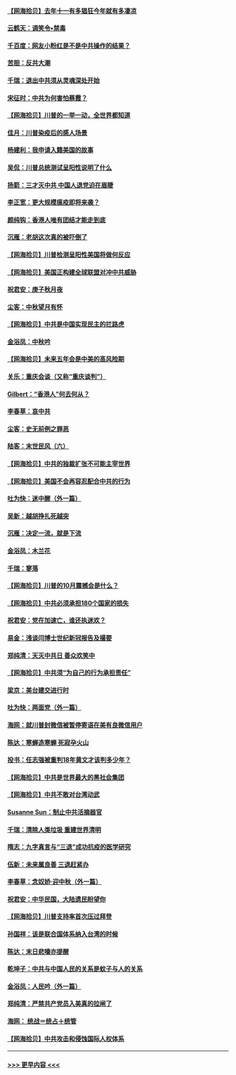 #### [【网海拾贝】去年十一有多猖狂今年就有多凄凉](../pages/nsc993/n12463649.md?t=10092102) 
#### [云鹤天：调笑令▪禁毒](../pages/nsc993/n12462975.md?t=10092102) 
#### [千百度：网友小粉红是不是中共操作的结果？](../pages/nsc993/n12461025.md?t=10092102) 
#### [苦胆：反共大潮](../pages/nsc993/n12459469.md?t=10092102) 
#### [千瑞：退出中共须从灵魂深处开始](../pages/nsc993/n12459437.md?t=10092102) 
#### [宋征时：中共为何害怕蔡霞？](../pages/nsc993/n12459097.md?t=10092102) 
#### [【网海拾贝】川普的一举一动，全世界都知道](../pages/nsc993/n12458825.md?t=10092102) 
#### [佳月：川普染疫后的感人场景](../pages/nsc993/n12456994.md?t=10092102) 
#### [杨建利：我申请入籍美国的故事](../pages/nsc993/n12455635.md?t=10092102) 
#### [吴侃：川普总统测试呈阳性说明了什么](../pages/nsc993/n12451869.md?t=10092102) 
#### [扬箭：三才灭中共 中国人退党迫在眉睫](../pages/nsc993/n12451842.md?t=10092102) 
#### [李正宽：更大规模瘟疫即将来袭？](../pages/nsc993/n12451455.md?t=10092102) 
#### [颜纯钩：香港人唯有团结才能走到底](../pages/nsc993/n12450870.md?t=10092102) 
#### [沉雁：老胡这次真的被吓倒了](../pages/nsc993/n12449796.md?t=10092102) 
#### [【网海拾贝】川普检测呈阳性美国将做何反应](../pages/nsc993/n12449042.md?t=10092102) 
#### [【网海拾贝】美国正构建全球联盟对冲中共威胁](../pages/nsc993/n12446580.md?t=10092102) 
#### [祝君安：庚子秋月夜](../pages/nsc993/n12445870.md?t=10092102) 
#### [尘客：中秋望月有怀](../pages/nsc993/n12444632.md?t=10092102) 
#### [【网海拾贝】中共是中国实现民主的拦路虎](../pages/nsc993/n12443573.md?t=10092102) 
#### [金浴凤：中秋吟](../pages/nsc993/n12441773.md?t=10092102) 
#### [【网海拾贝】未来五年会是中美的高风险期](../pages/nsc993/n12440760.md?t=10092102) 
#### [关乐：重庆会谈（又称“重庆谈判”）](../pages/nsc993/n12437525.md?t=10092102) 
#### [Gilbert：“香港人”何去何从？](../pages/nsc993/n12435894.md?t=10092102) 
#### [李春草：哀中共](../pages/nsc993/n12435874.md?t=10092102) 
#### [尘客：史无前例之罪恶](../pages/nsc993/n12435762.md?t=10092102) 
#### [陆客：末世民风（六）](../pages/nsc993/n12435354.md?t=10092102) 
#### [【网海拾贝】中共的独裁扩张不可能主宰世界](../pages/nsc993/n12435151.md?t=10092102) 
#### [【网海拾贝】美国不会再容忍配合中共的行为](../pages/nsc993/n12433808.md?t=10092102) 
#### [吐为快：迷中醒（外一篇）](../pages/nsc993/n12433585.md?t=10092102) 
#### [吴新：越胡挣扎死越突](../pages/nsc993/n12433562.md?t=10092102) 
#### [沉雁：决定一流，就是下流](../pages/nsc993/n12432128.md?t=10092102) 
#### [金浴凤：木兰花](../pages/nsc993/n12432124.md?t=10092102) 
#### [千瑞：寥落](../pages/nsc993/n12432071.md?t=10092102) 
#### [【网海拾贝】川普的10月震撼会是什么？](../pages/nsc993/n12431624.md?t=10092102) 
#### [【网海拾贝】中共必须承担180个国家的损失](../pages/nsc993/n12428893.md?t=10092102) 
#### [祝君安：党在加速亡，谁还执迷欢？](../pages/nsc993/n12428652.md?t=10092102) 
#### [易金：浅谈闫博士世纪新冠报告及撮要](../pages/nsc993/n12426822.md?t=10092102) 
#### [郑纯清：天灭中共日 善众欢笑中](../pages/nsc993/n12426784.md?t=10092102) 
#### [【网海拾贝】中共须“为自己的行为承担责任”](../pages/nsc993/n12426067.md?t=10092102) 
#### [梁京：美台建交进行时](../pages/nsc993/n12424066.md?t=10092102) 
#### [吐为快：两面党（外一篇）](../pages/nsc993/n12424043.md?t=10092102) 
#### [海网：就川普封微信被暂停寄语在美有良微信用户](../pages/nsc993/n12424021.md?t=10092102) 
#### [陈达：寒蝉造寒蝉 死寂孕火山](../pages/nsc993/n12423958.md?t=10092102) 
#### [投书：任志强被重判18年黄文才该判多少年？](../pages/nsc993/n12423672.md?t=10092102) 
#### [【网海拾贝】中共是世界最大的黑社会集团](../pages/nsc993/n12423543.md?t=10092102) 
#### [【网海拾贝】中共不敢对台湾动武](../pages/nsc993/n12421418.md?t=10092102) 
#### [Susanne Sun：制止中共活摘器官](../pages/nsc993/n12419654.md?t=10092102) 
#### [千瑞：清除人类垃圾 重建世界清明](../pages/nsc993/n12419414.md?t=10092102) 
#### [隋志：九字真言与“三退”成功抗疫的医学研究](../pages/nsc993/n12419248.md?t=10092102) 
#### [伍新：未来属良善 三退赶紧办](../pages/nsc993/n12418496.md?t=10092102) 
#### [李春草：念奴娇·迎中秋（外一篇）](../pages/nsc993/n12418465.md?t=10092102) 
#### [祝君安：中华民国，大陆遗民盼望你](../pages/nsc993/n12418089.md?t=10092102) 
#### [【网海拾贝】川普支持率首次压过拜登](../pages/nsc993/n12418050.md?t=10092102) 
#### [孙国祥：该是联合国体系纳入台湾的时候](../pages/nsc993/n12417369.md?t=10092102) 
#### [陈达：末日悲嚎亦提醒](../pages/nsc993/n12416736.md?t=10092102) 
#### [乾坤子：中共与中国人民的关系是蚊子与人的关系](../pages/nsc993/n12416632.md?t=10092102) 
#### [金浴凤：人民吟（外一篇）](../pages/nsc993/n12416567.md?t=10092102) 
#### [郑纯清：严禁共产党员入美真的拉闸了](../pages/nsc993/n12416550.md?t=10092102) 
#### [海网： 统战＝统占＋统管](../pages/nsc993/n12416404.md?t=10092102) 
#### [【网海拾贝】中共攻击和侵蚀国际人权体系](../pages/nsc993/n12416250.md?t=10092102) 

----
#### [ >>> 更早内容 <<< ](../indexes/nsc993-earlier.md)
